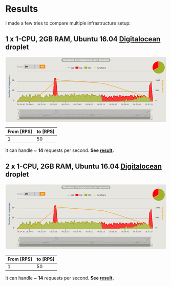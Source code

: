 # Results

I made a few tries to compare multiple infrastructure setup:

## 1 x 1-CPU, 2GB RAM, Ubuntu 16.04 [Digitalocean](https://www.digitalocean.com/) droplet

![](results/req-per-sec/1x-1-CPU-2GB-16.04-50-50.png)

| From [RPS] | to [RPS] |
|:-----------|:---------|
| 1          | 50       |

It can handle ~ **14** requests per second.
**See [result](https://htmlpreview.github.io/?https://github.com/lzakrzewski/stress-testing-sandbox/blob/master/doc/results/html/1x-1-CPU-2GB-16.04-50-50/index.html).**

## 2 x 1-CPU, 2GB RAM, Ubuntu 16.04 [Digitalocean](https://www.digitalocean.com/) droplet

![](results/req-per-sec/2x-1-CPU-2GB-16.04-50-50.png)

| From [RPS] | to [RPS] |
|:-----------|:---------|
| 1          | 50       |

It can handle ~ **14** requests per second.
**See [result](https://htmlpreview.github.io/?https://github.com/lzakrzewski/stress-testing-sandbox/blob/master/doc/results/html/2x-1-CPU-2GB-16.04-50-50/index.html).**
